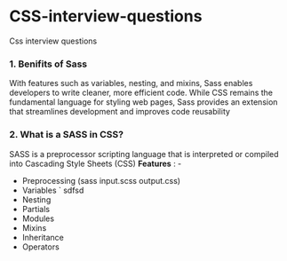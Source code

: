# CSS-interview-questions
Css interview questions

### 1. Benifits of Sass ###

With features such as variables, nesting, and mixins, Sass enables developers to write cleaner, more efficient code. While CSS remains the fundamental language for styling web pages, Sass provides an extension that streamlines development and improves code reusability

### 2. What is a SASS in CSS? ###

SASS is a preprocessor scripting language that is interpreted or compiled into Cascading Style Sheets (CSS)
**Features** : - 
- Preprocessing (sass input.scss output.css)
- Variables
  ` sdfsd
- Nesting
- Partials
- Modules
- Mixins
- Inheritance
- Operators
